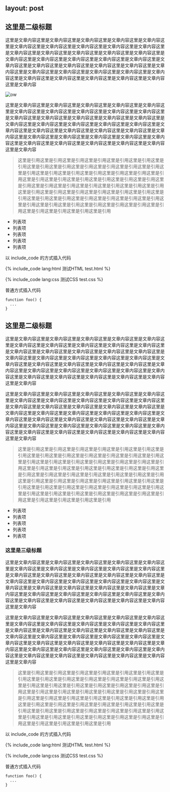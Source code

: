 layout: post
---

## 这里是二级标题

这里是文章内容这里是文章内容这里是文章内容这里是文章内容这里是文章内容这里是文章内容这里是文章内容这里是文章内容这里是文章内容这里是文章内容这里是文章内容这里是文章内容这里是文章内容这里是文章内容这里是文章内容这里是文章内容这里是文章内容这里是文章内容这里是文章内容这里是文章内容这里是文章内容这里是文章内容这里是文章内容这里是文章内容这里是文章内容这里是文章内容这里是文章内容这里是文章内容这里是文章内容这里是文章内容这里是文章内容这里是文章内容这里是文章内容这里是文章内容这里是文章内容这里是文章内容这里是文章内容

![ow](/images/test.jpg)

这里是文章内容这里是文章内容这里是文章内容这里是文章内容这里是文章内容这里是文章内容这里是文章内容这里是文章内容这里是文章内容这里是文章内容这里是文章内容这里是文章内容这里是文章内容这里是文章内容这里是文章内容这里是文章内容这里是文章内容这里是文章内容这里是文章内容这里是文章内容这里是文章内容这里是文章内容这里是文章内容这里是文章内容这里是文章内容这里是文章内容这里是文章内容这里是文章内容这里是文章内容这里是文章内容这里是文章内容这里是文章内容这里是文章内容这里是文章内容这里是文章内容这里是文章内容这里是文章内容

> 这里是引用这里是引用这里是引用这里是引用这里是引用这里是引用这里是引用这里是引用这里是引用这里是引用这里是引用这里是引用这里是引用这里是引用这里是引用这里是引用这里是引用这里是引用这里是引用这里是引用这里是引用这里是引用这里是引用这里是引用这里是引用这里是引用这里是引用这里是引用这里是引用这里是引用这里是引用这里是引用这里是引用这里是引用这里是引用这里是引用这里是引用这里是引用这里是引用这里是引用这里是引用这里是引用这里是引用这里是引用这里是引用这里是引用这里是引用这里是引用这里是引用这里是引用这里是引用这里是引用这里是引用这里是引用这里是引用这里是引用这里是引用

- 列表项
- 列表项
- 列表项
- 列表项
- 列表项

以 include_code 的方式插入代码

{% include_code lang:html 测试HTML test.html %}

{% include_code lang:css 测试CSS test.css %}

普通方式插入代码

```
function foo() {
  ...
}
```

## 这里是二级标题

这里是文章内容这里是文章内容这里是文章内容这里是文章内容这里是文章内容这里是文章内容这里是文章内容这里是文章内容这里是文章内容这里是文章内容这里是文章内容这里是文章内容这里是文章内容这里是文章内容这里是文章内容这里是文章内容这里是文章内容这里是文章内容这里是文章内容这里是文章内容这里是文章内容这里是文章内容这里是文章内容这里是文章内容这里是文章内容这里是文章内容这里是文章内容这里是文章内容这里是文章内容这里是文章内容这里是文章内容这里是文章内容这里是文章内容这里是文章内容这里是文章内容这里是文章内容这里是文章内容

这里是文章内容这里是文章内容这里是文章内容这里是文章内容这里是文章内容这里是文章内容这里是文章内容这里是文章内容这里是文章内容这里是文章内容这里是文章内容这里是文章内容这里是文章内容这里是文章内容这里是文章内容这里是文章内容这里是文章内容这里是文章内容这里是文章内容这里是文章内容这里是文章内容这里是文章内容这里是文章内容这里是文章内容这里是文章内容这里是文章内容这里是文章内容这里是文章内容这里是文章内容这里是文章内容这里是文章内容这里是文章内容这里是文章内容这里是文章内容这里是文章内容这里是文章内容这里是文章内容

> 这里是引用这里是引用这里是引用这里是引用这里是引用这里是引用这里是引用这里是引用这里是引用这里是引用这里是引用这里是引用这里是引用这里是引用这里是引用这里是引用这里是引用这里是引用这里是引用这里是引用这里是引用这里是引用这里是引用这里是引用这里是引用这里是引用这里是引用这里是引用这里是引用这里是引用这里是引用这里是引用这里是引用这里是引用这里是引用这里是引用这里是引用这里是引用这里是引用这里是引用这里是引用这里是引用这里是引用这里是引用这里是引用这里是引用这里是引用这里是引用这里是引用这里是引用这里是引用这里是引用这里是引用这里是引用这里是引用这里是引用这里是引用

- 列表项
- 列表项
- 列表项
- 列表项
- 列表项

### 这里是三级标题

这里是文章内容这里是文章内容这里是文章内容这里是文章内容这里是文章内容这里是文章内容这里是文章内容这里是文章内容这里是文章内容这里是文章内容这里是文章内容这里是文章内容这里是文章内容这里是文章内容这里是文章内容这里是文章内容这里是文章内容这里是文章内容这里是文章内容这里是文章内容这里是文章内容这里是文章内容这里是文章内容这里是文章内容这里是文章内容这里是文章内容这里是文章内容这里是文章内容这里是文章内容这里是文章内容这里是文章内容这里是文章内容这里是文章内容这里是文章内容这里是文章内容这里是文章内容这里是文章内容

这里是文章内容这里是文章内容这里是文章内容这里是文章内容这里是文章内容这里是文章内容这里是文章内容这里是文章内容这里是文章内容这里是文章内容这里是文章内容这里是文章内容这里是文章内容这里是文章内容这里是文章内容这里是文章内容这里是文章内容这里是文章内容这里是文章内容这里是文章内容这里是文章内容这里是文章内容这里是文章内容这里是文章内容这里是文章内容这里是文章内容这里是文章内容这里是文章内容这里是文章内容这里是文章内容这里是文章内容这里是文章内容这里是文章内容这里是文章内容这里是文章内容这里是文章内容这里是文章内容

> 这里是引用这里是引用这里是引用这里是引用这里是引用这里是引用这里是引用这里是引用这里是引用这里是引用这里是引用这里是引用这里是引用这里是引用这里是引用这里是引用这里是引用这里是引用这里是引用这里是引用这里是引用这里是引用这里是引用这里是引用这里是引用这里是引用这里是引用这里是引用这里是引用这里是引用这里是引用这里是引用这里是引用这里是引用这里是引用这里是引用这里是引用这里是引用这里是引用这里是引用这里是引用这里是引用这里是引用这里是引用这里是引用这里是引用这里是引用这里是引用这里是引用这里是引用这里是引用这里是引用这里是引用这里是引用这里是引用这里是引用这里是引用

以 include_code 的方式插入代码

{% include_code lang:html 测试HTML test.html %}

{% include_code lang:css 测试CSS test.css %}

普通方式插入代码

```
function foo() {
  ...
}
```